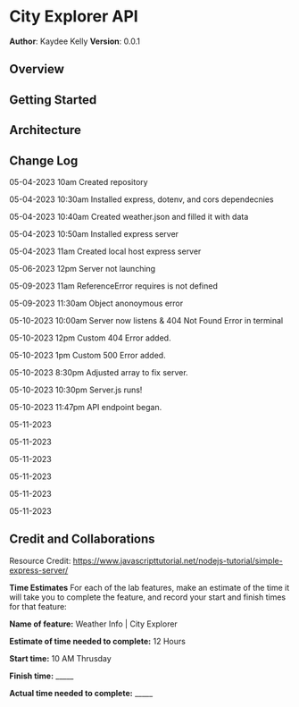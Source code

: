 # City Explorer API

**Author**: Kaydee Kelly
**Version**: 0.0.1 

## Overview
<!-- Provide a high level overview of what this application is and why you are building it, beyond the fact that it's an assignment for this class. (i.e. What's your problem domain?) -->

## Getting Started
<!-- What are the steps that a user must take in order to build this app on their own machine and get it running? -->

## Architecture
<!-- Provide a detailed description of the application design. What technologies (languages, libraries, etc) you're using, and any other relevant design information. -->

## Change Log
<!-- Use this area to document the iterative changes made to your application as each feature is successfully implemented. Use time stamps. Here's an example: --->

05-04-2023 10am Created repository

05-04-2023 10:30am Installed express, dotenv, and cors dependecnies

05-04-2023 10:40am Created weather.json and filled it with data

05-04-2023 10:50am Installed express server

05-04-2023 11am Created local host express server

05-06-2023 12pm Server not launching

05-09-2023 11am ReferenceError requires is not defined

05-09-2023 11:30am Object anonoymous error

05-10-2023 10:00am Server now listens & 404 Not Found Error in terminal

05-10-2023 12pm Custom 404 Error added.

05-10-2023 1pm Custom 500 Error added.

05-10-2023 8:30pm Adjusted array to fix server.

05-10-2023 10:30pm Server.js runs!

05-10-2023 11:47pm API endpoint began.

05-11-2023

05-11-2023

05-11-2023

05-11-2023

05-11-2023

05-11-2023

## Credit and Collaborations
<!-- Give credit (and a link) to other people or resources that helped you build this application. -->
Resource Credit: <https://www.javascripttutorial.net/nodejs-tutorial/simple-express-server/>

**Time Estimates**
For each of the lab features, make an estimate of the time it will take you to complete the feature, and record your start and finish times for that feature:

**Name of feature:** Weather Info | City Explorer

**Estimate of time needed to complete:** 12 Hours

**Start time:** 10 AM Thrusday

**Finish time:** _____

**Actual time needed to complete:** _____